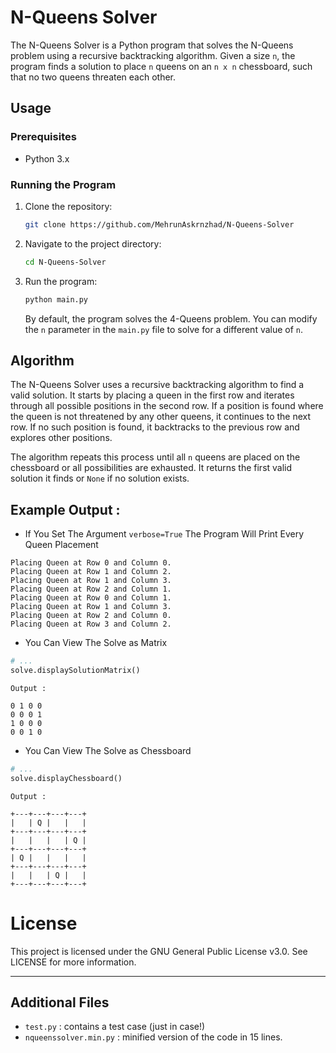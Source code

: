 # N-Queens Solver
 The N-Queens Solver is a Python program that solves the N-Queens problem using a recursive backtracking algorithm. Given a size `n`, the program finds a solution to place `n` queens on an `n x n` chessboard, such that no two queens threaten each other.

## Usage 

### Prerequisites

- Python 3.x

### Running the Program

1. Clone the repository:

    ```bash
    git clone https://github.com/MehrunAskrnzhad/N-Queens-Solver
    ```
2. Navigate to the project directory:

    ```bash
    cd N-Queens-Solver
    ```
3. Run the program:
    ```bash 
    python main.py
    ```

    By default, the program solves the 4-Queens problem. You can modify the `n` parameter in the `main.py` file to solve for a different value of `n`.


## Algorithm

The N-Queens Solver uses a recursive backtracking algorithm to find a valid solution. It starts by placing a queen in the first row and iterates through all possible positions in the second row. If a position is found where the queen is not threatened by any other queens, it continues to the next row. If no such position is found, it backtracks to the previous row and explores other positions.

The algorithm repeats this process until all `n` queens are placed on the chessboard or all possibilities are exhausted. It returns the first valid solution it finds or `None` if no solution exists.

## Example Output :
- If You Set The Argument `verbose=True` The Program Will Print Every Queen Placement 
```
Placing Queen at Row 0 and Column 0.
Placing Queen at Row 1 and Column 2.
Placing Queen at Row 1 and Column 3.
Placing Queen at Row 2 and Column 1.
Placing Queen at Row 0 and Column 1.
Placing Queen at Row 1 and Column 3.
Placing Queen at Row 2 and Column 0.
Placing Queen at Row 3 and Column 2.
```
- You Can View The Solve as Matrix 
```python
# ...
solve.displaySolutionMatrix()
```

`Output :`
```
0 1 0 0
0 0 0 1
1 0 0 0
0 0 1 0
```
- You Can View The Solve as Chessboard 
```python
# ...
solve.displayChessboard()
```

`Output :`
```
+---+---+---+---+
|   | Q |   |   |
+---+---+---+---+
|   |   |   | Q |
+---+---+---+---+
| Q |   |   |   |
+---+---+---+---+
|   |   | Q |   |
+---+---+---+---+
```

# License 
This project is licensed under the GNU General Public License v3.0. See LICENSE for more information.

---  

## Additional Files 
- `test.py` : contains a test case (just in case!)
- `nqueenssolver.min.py` : minified version of the code in 15 lines.
